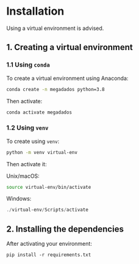 # Installation

Using a virtual environment is advised.

## 1. Creating a virtual environment

### 1.1 Using `conda`

To create a virtual environment using Anaconda:

```bash
conda create -n megadados python=3.8
```

Then activate:

```bash
conda activate megadados
```

### 1.2 Using `venv`

To create using `venv`:

```bash
python -m venv virtual-env
```

Then activate it:

Unix/macOS:

```bash
source virtual-env/bin/activate
```

Windows:
```powershell
./virtual-env/Scripts/activate
```

## 2. Installing the dependencies

After activating your environment:

```shell
pip install -r requirements.txt
```